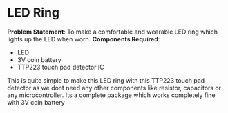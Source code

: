 # LED Ring
**Problem Statement**: To make a comfortable and wearable LED ring which lights up the LED when worn.
**Components Required**:
- LED
- 3V coin battery
- TTP223 touch pad detector IC

This is quite simple to make this LED ring with this TTP223 touch pad detector as we dont need any other components like resistor, capacitors or any microcontroller. Its a complete package which works completely fine with 3V coin battery

